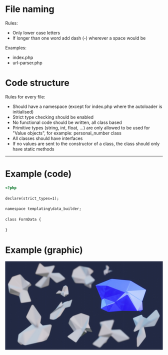 # File naming

Rules:
- Only lower case letters
- If longer than one word add dash (-) wherever a space would be

Examples:
- index.php
- url-parser.php


# Code structure

Rules for every file:
- Should have a namespace (except for index.php where the autoloader is initialised)
- Strict type checking should be enabled
- No functional code should be written, all class based
- Primitive types (string, int, float, ...) are only allowed to be used for "Value objects", for example: personal_number class
- All classes should have interfaces
- If no values are sent to the constructor of a class, the class should only have static methods

---


# Example (code)

```HTML
<?php

declare(strict_types=1);

namespace templating\data_builder;

class FormData {
    
}

```


# Example (graphic)
![Graphic explaining php structure](/media/images/php.jpg)

